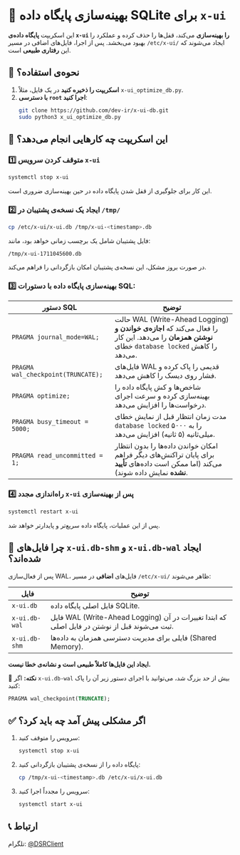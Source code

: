 # 🚀 بهینه‌سازی پایگاه داده SQLite برای `x-ui`

این اسکریپت **پایگاه داده‌ی `x-ui` را بهینه‌سازی** می‌کند، قفل‌ها را حذف کرده و عملکرد را بهبود می‌بخشد. پس از اجرا، فایل‌های اضافی در مسیر `/etc/x-ui/` ایجاد می‌شوند که این **رفتاری طبیعی** است.

## 📌 نحوه‌ی استفاده؟

1. **اسکریپت را ذخیره کنید** در یک فایل، مثلاً `x-ui_optimize_db.py`.
2. **با دسترسی `root` اجرا کنید**:
   ```bash
   git clone https://github.com/dev-ir/x-ui-db.git
   sudo python3 x_ui_optimize_db.py
   ```

## 🚀 این اسکریپت چه کارهایی انجام می‌دهد؟

### 1️⃣ متوقف کردن سرویس `x-ui`
```bash
systemctl stop x-ui
```
این کار برای جلوگیری از قفل شدن پایگاه داده در حین بهینه‌سازی ضروری است.

### 2️⃣ ایجاد یک نسخه‌ی پشتیبان در `/tmp/`
```bash
cp /etc/x-ui/x-ui.db /tmp/x-ui-<timestamp>.db
```
فایل پشتیبان شامل یک برچسب زمانی خواهد بود، مانند:
```
/tmp/x-ui-1711045600.db
```
در صورت بروز مشکل، این نسخه‌ی پشتیبان امکان بازگردانی را فراهم می‌کند.

### 3️⃣ بهینه‌سازی پایگاه داده با دستورات SQL:

| **دستور SQL** | **توضیح** |
|---------------|-------------|
| `PRAGMA journal_mode=WAL;` | حالت WAL (Write-Ahead Logging) را فعال می‌کند که **اجازه‌ی خواندن و نوشتن همزمان** را می‌دهد. این کار خطای `database locked` را کاهش می‌دهد. |
| `PRAGMA wal_checkpoint(TRUNCATE);` | فایل‌های WAL قدیمی را پاک کرده و فشار روی دیسک را کاهش می‌دهد. |
| `PRAGMA optimize;` | شاخص‌ها و کش پایگاه داده را بهینه‌سازی کرده و سرعت اجرای درخواست‌ها را افزایش می‌دهد. |
| `PRAGMA busy_timeout = 5000;` | مدت زمان انتظار قبل از نمایش خطای `database locked` را به ۵۰۰۰ میلی‌ثانیه (۵ ثانیه) افزایش می‌دهد. |
| `PRAGMA read_uncommitted = 1;` | امکان خواندن داده‌ها را بدون انتظار برای پایان تراکنش‌های دیگر فراهم می‌کند (اما ممکن است داده‌های **تأیید نشده** نمایش داده شوند). |

### 4️⃣ راه‌اندازی مجدد `x-ui` پس از بهینه‌سازی
```bash
systemctl restart x-ui
```
پس از این عملیات، پایگاه داده سریع‌تر و پایدارتر خواهد شد.

## 📂 چرا فایل‌های `x-ui.db-shm` و `x-ui.db-wal` ایجاد شده‌اند؟

پس از فعال‌سازی WAL، فایل‌های **اضافی** در مسیر `/etc/x-ui/` ظاهر می‌شوند:

| **فایل** | **توضیح** |
|----------|-------------|
| `x-ui.db` | فایل اصلی پایگاه داده SQLite. |
| `x-ui.db-wal` | فایل WAL (Write-Ahead Logging) که ابتدا تغییرات در آن ثبت می‌شوند قبل از نوشتن در فایل اصلی. |
| `x-ui.db-shm` | فایلی برای مدیریت دسترسی همزمان به داده‌ها (Shared Memory). |

**ایجاد این فایل‌ها کاملاً طبیعی است و نشانه‌ی خطا نیست.**

📌 **نکته:** اگر `x-ui.db-wal` بیش از حد بزرگ شد، می‌توانید با اجرای دستور زیر آن را پاک کنید:
```sql
PRAGMA wal_checkpoint(TRUNCATE);
```

## ✅ اگر مشکلی پیش آمد چه باید کرد؟

1. سرویس را متوقف کنید:
   ```bash
   systemctl stop x-ui
   ```  
2. پایگاه داده را از نسخه‌ی پشتیبان بازگردانی کنید:
   ```bash
   cp /tmp/x-ui-<timestamp>.db /etc/x-ui/x-ui.db
   ```  
3. سرویس را مجدداً اجرا کنید:
   ```bash
   systemctl start x-ui
   ```

## 📞 ارتباط

تلگرام: [@DSRClient](https://t.me/DSRCLIENT)
